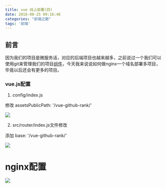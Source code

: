```yaml
---
title: vue 线上部署(四)
date: 2018-08-25 09:16:46
categories: "前端之巅"
tags: '前端'
---
```


## 前言

因为我们的项目是微服务话，对应的后端项目也越来越多，之前说过一个我们可以使用git来管理我们的项目[组件](https://missxiaolin.github.io/2018/07/17/%E5%89%8D%E7%AB%AF/%E9%A1%B9%E7%9B%AE%E7%AE%A1%E7%90%86/)，今天我来说说如何做nginx一个域名部署多项目，毕竟以后还会有更多的项目。


### vue.js配置

1. config/index.js

修改 assetsPublicPath: '/vue-github-rank/'

<img src="http://oni42o7kl.bkt.clouddn.com/vue-nginx1.png">

2. src/router/index.js文件修改

添加 base: '/vue-github-rank/'

<img src="http://oni42o7kl.bkt.clouddn.com/vue-nginx2.png">

# nginx配置

<img src="http://oni42o7kl.bkt.clouddn.com/vue-nginx3.png">



